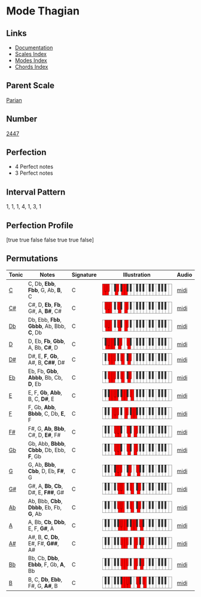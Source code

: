 # Mode Thagian

## Links

- [Documentation](index.md)
- [Scales Index](Scales.md)
- [Modes Index](Modes.md)
- [Chords Index](Chords.md)

## Parent Scale

[Parian](ScaleParian.md)

## Number

[2447](https://ianring.com/musictheory/scales/2447)

## Perfection

- 4 Perfect notes
- 3 Perfect notes

## Interval Pattern

1, 1, 1, 4, 1, 3, 1

## Perfection Profile

[true true false false true true false]

## Permutations

| Tonic | Notes | Signature | Illustration | Audio |
|-------|-------|-----------|--------------|-------|
| [C](ModeCNaturalThagian.md) | C, Db, **Ebb**, **Fbb**, G, Ab, **B**, C | C | ![CNaturalThagian](ModeCNaturalThagian.png) | [midi](https://github.com/edipermadi/music/blob/main/docs/ModeCNaturalThagian.mid?raw=true) |
| [C#](ModeCSharpThagian.md) | C#, D, **Eb**, **Fb**, G#, A, **B#**, C# | C | ![CSharpThagian](ModeCSharpThagian.png) | [midi](https://github.com/edipermadi/music/blob/main/docs/ModeCSharpThagian.mid?raw=true) |
| [Db](ModeDFlatThagian.md) | Db, Ebb, **Fbb**, **Gbbb**, Ab, Bbb, **C**, Db | C | ![DFlatThagian](ModeDFlatThagian.png) | [midi](https://github.com/edipermadi/music/blob/main/docs/ModeDFlatThagian.mid?raw=true) |
| [D](ModeDNaturalThagian.md) | D, Eb, **Fb**, **Gbb**, A, Bb, **C#**, D | C | ![DNaturalThagian](ModeDNaturalThagian.png) | [midi](https://github.com/edipermadi/music/blob/main/docs/ModeDNaturalThagian.mid?raw=true) |
| [D#](ModeDSharpThagian.md) | D#, E, **F**, **Gb**, A#, B, **C##**, D# | C | ![DSharpThagian](ModeDSharpThagian.png) | [midi](https://github.com/edipermadi/music/blob/main/docs/ModeDSharpThagian.mid?raw=true) |
| [Eb](ModeEFlatThagian.md) | Eb, Fb, **Gbb**, **Abbb**, Bb, Cb, **D**, Eb | C | ![EFlatThagian](ModeEFlatThagian.png) | [midi](https://github.com/edipermadi/music/blob/main/docs/ModeEFlatThagian.mid?raw=true) |
| [E](ModeENaturalThagian.md) | E, F, **Gb**, **Abb**, B, C, **D#**, E | C | ![ENaturalThagian](ModeENaturalThagian.png) | [midi](https://github.com/edipermadi/music/blob/main/docs/ModeENaturalThagian.mid?raw=true) |
| [F](ModeFNaturalThagian.md) | F, Gb, **Abb**, **Bbbb**, C, Db, **E**, F | C | ![FNaturalThagian](ModeFNaturalThagian.png) | [midi](https://github.com/edipermadi/music/blob/main/docs/ModeFNaturalThagian.mid?raw=true) |
| [F#](ModeFSharpThagian.md) | F#, G, **Ab**, **Bbb**, C#, D, **E#**, F# | C | ![FSharpThagian](ModeFSharpThagian.png) | [midi](https://github.com/edipermadi/music/blob/main/docs/ModeFSharpThagian.mid?raw=true) |
| [Gb](ModeGFlatThagian.md) | Gb, Abb, **Bbbb**, **Cbbb**, Db, Ebb, **F**, Gb | C | ![GFlatThagian](ModeGFlatThagian.png) | [midi](https://github.com/edipermadi/music/blob/main/docs/ModeGFlatThagian.mid?raw=true) |
| [G](ModeGNaturalThagian.md) | G, Ab, **Bbb**, **Cbb**, D, Eb, **F#**, G | C | ![GNaturalThagian](ModeGNaturalThagian.png) | [midi](https://github.com/edipermadi/music/blob/main/docs/ModeGNaturalThagian.mid?raw=true) |
| [G#](ModeGSharpThagian.md) | G#, A, **Bb**, **Cb**, D#, E, **F##**, G# | C | ![GSharpThagian](ModeGSharpThagian.png) | [midi](https://github.com/edipermadi/music/blob/main/docs/ModeGSharpThagian.mid?raw=true) |
| [Ab](ModeAFlatThagian.md) | Ab, Bbb, **Cbb**, **Dbbb**, Eb, Fb, **G**, Ab | C | ![AFlatThagian](ModeAFlatThagian.png) | [midi](https://github.com/edipermadi/music/blob/main/docs/ModeAFlatThagian.mid?raw=true) |
| [A](ModeANaturalThagian.md) | A, Bb, **Cb**, **Dbb**, E, F, **G#**, A | C | ![ANaturalThagian](ModeANaturalThagian.png) | [midi](https://github.com/edipermadi/music/blob/main/docs/ModeANaturalThagian.mid?raw=true) |
| [A#](ModeASharpThagian.md) | A#, B, **C**, **Db**, E#, F#, **G##**, A# | C | ![ASharpThagian](ModeASharpThagian.png) | [midi](https://github.com/edipermadi/music/blob/main/docs/ModeASharpThagian.mid?raw=true) |
| [Bb](ModeBFlatThagian.md) | Bb, Cb, **Dbb**, **Ebbb**, F, Gb, **A**, Bb | C | ![BFlatThagian](ModeBFlatThagian.png) | [midi](https://github.com/edipermadi/music/blob/main/docs/ModeBFlatThagian.mid?raw=true) |
| [B](ModeBNaturalThagian.md) | B, C, **Db**, **Ebb**, F#, G, **A#**, B | C | ![BNaturalThagian](ModeBNaturalThagian.png) | [midi](https://github.com/edipermadi/music/blob/main/docs/ModeBNaturalThagian.mid?raw=true) |
